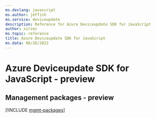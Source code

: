 ```yaml
---
ms.devlang: javascript
ms.author: jeffish
ms.service: deviceupdate
description: Reference for Azure Deviceupdate SDK for JavaScript
author: xirzec
ms.topic: reference
title: Azure Deviceupdate SDK for JavaScript
ms.data: 08/26/2022
---
```

# Azure Deviceupdate SDK for JavaScript - preview

## Management packages - preview
[!INCLUDE [mgmt-packages](deviceupdate-mgmt-index.md)]